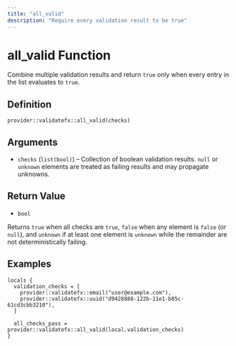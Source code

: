```yaml
---
title: "all_valid"
description: "Require every validation result to be true"
---
```


# all_valid Function

Combine multiple validation results and return `true` only when every entry in the list evaluates to `true`.

## Definition

```
provider::validatefx::all_valid(checks)
```

## Arguments

- `checks` (`list(bool)`) – Collection of boolean validation results. `null` or `unknown` elements are treated as failing results and may propagate unknowns.

## Return Value

- `bool`

Returns `true` when all checks are `true`, `false` when any element is `false` (or `null`), and `unknown` if at least one element is `unknown` while the remainder are not deterministically failing.

## Examples

```hcl
locals {
  validation_checks = [
    provider::validatefx::email("user@example.com"),
    provider::validatefx::uuid("d9428888-122b-11e1-b85c-61cd3cbb3210"),
  ]

  all_checks_pass = provider::validatefx::all_valid(local.validation_checks)
}
```
